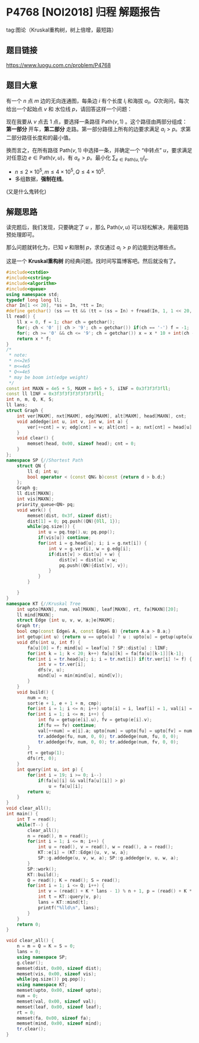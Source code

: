 # P4768 [NOI2018] 归程 解题报告

tag:图论（Kruskal重构树，树上倍增，最短路）

## 题目链接

https://www.luogu.com.cn/problem/P4768

## 题目大意

有一个 $n$ 点 $m$ 边的无向连通图，每条边 $i$ 有个长度 $l_i$ 和海拔 $a_i$。$Q$次询问，每次给出一个起始点 $v$ 和 水位线 $p$，请回答这样一个问题：

现在我要从 $v$ 点去 $1$ 点，要选择一条路径 $\mathrm{Path}(v,1)$ 。这个路径由两部分组成： **第一部分** 开车，**第二部分** 走路。第一部分路径上所有的边要求满足 $a_i>p$。求第二部分路径长度和的最小值。

换而言之，在所有路径 $\mathrm{Path}(v,1)$ 中选择一条，并确定一个 “中转点” $u$，要求满足对任意边 $e\in\mathrm{Path}(v, u)$，有 $a_e>p$。最小化 $\sum_{e\in\mathrm{Path}(u,1)}l_e$.

- $n\le 2\times 10^5,m\le 4\times 10^5,Q\le 4\times 10^5$.
- 多组数据，**强制在线**。

(又是什么鬼转化)

## 解题思路

读完题后，我们发现，只要确定了 $u$ ，那么 $\mathrm{Path}(v,u)$ 可以轻松解决，用最短路预处理即可。

那么问题就转化为，已知 $v$ 和限制 $p$，求仅通过 $a_i>p$ 的边能到达哪些点。

这是一个 **Kruskal重构树** 的经典问题。找时间写篇博客吧。然后就没有了。

```cpp
#include<cstdio>
#include<cstring>
#include<algorithm>
#include<queue>
using namespace std;
typedef long long ll;
char In[1 << 20], *ss = In, *tt = In;
#define getchar() (ss == tt && (tt = (ss = In) + fread(In, 1, 1 << 20, stdin), ss == tt) ? EOF : *ss++)
ll read() {
	ll x = 0, f = 1; char ch = getchar();
	for(; ch < '0' || ch > '9'; ch = getchar()) if(ch == '-') f = -1;
	for(; ch >= '0' && ch <= '9'; ch = getchar()) x = x * 10 + int(ch - '0');
	return x * f;
}
/*
 * note:
 * n<=2e5
 * m<=4e5
 * Q<=4e5
 * may be boom int(edge weight)
 */
const int MAXN = 4e5 + 5, MAXM = 8e5 + 5, iINF = 0x3f3f3f3fll;
const ll lINF = 0x3f3f3f3f3f3f3f3fll;
int n, m, Q, K, S;
ll lans;
struct Graph {
	int ver[MAXM], nxt[MAXM], edg[MAXM], alt[MAXM], head[MAXN], cnt;
	void addedge(int u, int v, int w, int a) {
		ver[++cnt] = v; edg[cnt] = w; alt[cnt] = a; nxt[cnt] = head[u]; head[u] = cnt;
	}
	void clear() {
		memset(head, 0x00, sizeof head); cnt = 0;
	}
};
namespace SP {//Shortest Path
	struct QN {
		ll d; int u;
		bool operator < (const QN& b)const {return d > b.d;}
	};
	Graph g;
	ll dist[MAXN];
	int vis[MAXN];
	priority_queue<QN> pq;
	void work() {
		memset(dist, 0x3f, sizeof dist);
		dist[1] = 0; pq.push((QN){0ll, 1});
		while(pq.size()) {
			int u = pq.top().u; pq.pop();
			if(vis[u]) continue;
			for(int i = g.head[u]; i; i = g.nxt[i]) {
				int v = g.ver[i], w = g.edg[i];
				if(dist[v] > dist[u] + w) {
					dist[v] = dist[u] + w;
					pq.push((QN){dist[v], v});
				}
			}
		}

	}
}
namespace KT {//Kruskal Tree
	int upto[MAXN], num, val[MAXN], leaf[MAXN], rt, fa[MAXN][20];
	ll mind[MAXN];
	struct Edge {int u, v, w, a;}e[MAXM];
	Graph tr;
	bool cmp(const Edge& A, const Edge& B) {return A.a > B.a;}
	int getup(int u) {return u == upto[u] ? u : upto[u] = getup(upto[u]);}
	void dfs(int u, int f) {
		fa[u][0] = f; mind[u] = leaf[u] ? SP::dist[u] : lINF;
		for(int k = 1; k < 20; k++) fa[u][k] = fa[fa[u][k-1]][k-1];
		for(int i = tr.head[u]; i; i = tr.nxt[i]) if(tr.ver[i] != f) {
			int v = tr.ver[i];
			dfs(v, u);
			mind[u] = min(mind[u], mind[v]);
		}
	}
	void build() {
		num = n;
		sort(e + 1, e + 1 + m, cmp);
		for(int i = 1; i <= n; i++) upto[i] = i, leaf[i] = 1, val[i] = iINF;
		for(int i = 1; i <= m; i++) {
			int fu = getup(e[i].u), fv = getup(e[i].v);
			if(fu == fv) continue;
			val[++num] = e[i].a; upto[num] = upto[fu] = upto[fv] = num;
			tr.addedge(fu, num, 0, 0); tr.addedge(num, fu, 0, 0);
			tr.addedge(fv, num, 0, 0); tr.addedge(num, fv, 0, 0);
		}
		rt = getup(1);
		dfs(rt, 0);
	}
	int query(int u, int p) {
		for(int i = 19; i >= 0; i--)
			if(fa[u][i] && val[fa[u][i]] > p)
				u = fa[u][i];
		return u;
	}
}
void clear_all();
int main() {
	int T = read();
	while(T--) {
		clear_all();
		n = read(), m = read();
		for(int i = 1; i <= m; i++) {
			int u = read(), v = read(), w = read(), a = read();
			KT::e[i] = (KT::Edge){u, v, w, a};
			SP::g.addedge(u, v, w, a); SP::g.addedge(v, u, w, a);
		}
		SP::work();
		KT::build();
		Q = read(); K = read(); S = read();
		for(int i = 1; i <= Q; i++) {
			int v = (read() + K * lans - 1) % n + 1, p = (read() + K * lans) % (S + 1);
			int t = KT::query(v, p);
			lans = KT::mind[t];
			printf("%lld\n", lans);
		}
	}
	return 0;
}

void clear_all() {
	n = m = Q = K = S = 0;
	lans = 0;
	using namespace SP;
	g.clear();
	memset(dist, 0x00, sizeof dist);
	memset(vis, 0x00, sizeof vis);
	while(pq.size()) pq.pop();
	using namespace KT;
	memset(upto, 0x00, sizeof upto);
	num = 0;
	memset(val, 0x00, sizeof val);
	memset(leaf, 0x00, sizeof leaf);
	rt = 0;
	memset(fa, 0x00, sizeof fa);
	memset(mind, 0x00, sizeof mind);
	tr.clear();	
}
```

